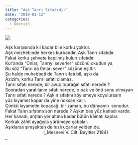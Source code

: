 ```yaml
---
title: "Aşk Tanrı Sıfatıdır"
date: "2010-01-12"
categories: 
  - Dervish
---
```


![](/uploads/image/mevlana25uv.jpg)

Aşk karşısında kıl kadar bile korku yoktur.  
Aşk mezhebinde herkes kurbandır. Aşk Tanrı sıfatıdır.  
Fakat korku şehvete kapılmış kulun sıfatıdır.  
Kur’anda “Onlar, Tanrıyı severler” sözünü okudun ya,   
Bu söz “Tanrı da 0nları sever” sözüne eşittir.   
Şu halde muhabbeti de Tanrı sıfatı bil, aşkı da.   
Azizim, korku Tanrı sıfatı olamaz.  
Tanrı sıfatı nerede, bir avuç toprağın sıfatı nerede ?   
Sonradan yaratılanın sıfatı nerede, o pak ve önü sonu olmayan  
Tanrı sıfatı nerede ? Aşkın sıfatını söylemeye koyulursam  
yüz kıyamet kopar da yine noksan kalır.  
Çünkü kıyametin kopacağı bir zaman, bu dünyanın  sonudur.  
Fakat Tanrı sıfatına son nerede ? Aşkın beş yüz kanadı vardır.  
Her kanadı, arştan yer altına kadar bütün kâinatı kaplar.  
Korkak zâhit ayağıyla yürümeye çabalar.  
Aşıklarsa şimşekten de hızlı uçarlar yelden de.  
                               (_Mesnevi V. Cilt. Beyitler 2184)  
_
